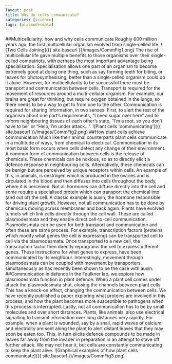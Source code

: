 ```yaml
---
layout: post
title: Why do cells communicate?
categories: [science]
tags: [plasmodesmata]
---
```

##Multicellularity: how and why cells communicate
Roughly 600 million years ago, the first multicellular organism evolved from single-celled life.
![Two Cells Joining]({{ site.baseurl }}/images/CommFig1.png)
The rise of multicellular life gave multiple benefits to those organisms over their single-celled compatriots, with perhaps the most important advantage being specialisation.
Specialisation allows one part of an organism to become extremely good at doing one thing, such as say forming teeth for biting, or leaves for photosynthesising; better than a single-celled organism could do it alone.
However, for multicellularity to be successful there must be transport and communication between cells.
Transport is required for the movement of resources around a multi-cellular organism. For example, our brains are great for thinking, but require oxygen obtained in the lungs, so there needs to be a way to get to from one to the other. 
Communication is required for sharing information, in two senses. First, to alert the rest of the organism about one part’s requirements, “I need sugar over here” and to inform neighbouring tissues of each other’s state, “I’m a root, so you don’t have to be” or “Help, I’m under attack...”.
![Plant cells 'communicating']({{ site.baseurl }}/images/CommFig2.png)
##How plant cells achieve communication
Much like their animal counterparts plant cells communicate in a multitude of ways, from chemical to electrical.
Communication in its most basic form occurs when cells detect any change of their environment.
A common form of communication between cells is the release of chemicals. These chemicals can be noxious, so as to directly elicit a defence response in neighbouring cells. Alternatively, these chemicals can be benign but are perceived by unique receptors within cells. An example of this, in animals, is oestrogen which is produced in the ovaries and is circulated in the blood and then diffuses into cells throughout the body, where it is perceived.
Not all hormones can diffuse directly into the cell and some require a specialised protein which can transport the chemical into (and out of) the cell. A classic example is auxin, the hormone responsible for driving plant growth.
However, not all communication has to be done by chemicals moving across membranes and back again.
Plants have evolved tunnels which link cells directly through the cell wall. These are called plasmodesmata and they enable direct cell-to-cell communication.
Plasmodesmata can be used for both transport and communication and often these are same process. For example, transcription factors (proteins which modify what genes the cell is expressing) can be transported cell to cell via the plasmodesmata. Once transported to a new cell, the transcription factor then directly reprograms the cell to express different genes. These instructions for what genes to express, have been communicated by its neighbour.
Interestingly, movement through plasmodesmata can be coupled with movement by transporters, simultaneously as has recently been shown to be the case with auxin.
##Communication in defence
In the Faulkner lab, we explore how plasmodesmata function in plant defence.
When a plant cell comes under attack the plasmodesmata shut, closing the channels between plant cells. This has a knock-on effect, changing the communication between cells. We have recently published a paper exploring what proteins are involved in this process, and how the plant becomes more susceptible to pathogens when this process is interrupted.
Lastly, not all communication has to be by small molecules and over short distances.
Plants, like animals, also use electrical signalling to transmit information over long distances very rapidly. For example, when a plant is wounded, say by a snail, rapid waves of calcium and electricity are sent along the plant to alert distant leaves that they may soon be eaten too. This, in turn elicits defence compounds to be made in leaves far away from the invader in preparation in an attempt to stave off further attack.
We may not hear it, but cells are constantly communicating to keep the plant alive. 
![Graphical examples of how plant cells communicate]({{ site.baseurl }}/images/CommFig3.png)


